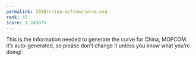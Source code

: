```yaml
---
permalink: 2018/china-mofcom/curve.svg
rank: 45
score: 1.249875
---
```


This is the information needed to generate the curve for China, MOFCOM. It’s
auto-generated, so please don’t change it unless you know what you’re
doing!
